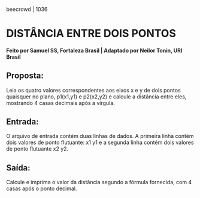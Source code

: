 beecrowd | 1036
# DISTÂNCIA ENTRE DOIS PONTOS
#### Feito por Samuel SS, Fortaleza  Brasil | Adaptado por Neilor Tonin, URI  Brasil

## Proposta:

Leia os quatro valores correspondentes aos eixos x e y de dois pontos quaisquer no plano, p1(x1,y1) e p2(x2,y2) e calcule a distância entre eles, mostrando 4 casas decimais após a vírgula.

## Entrada:

O arquivo de entrada contém duas linhas de dados. A primeira linha contém dois valores de ponto flutuante: x1 y1 e a segunda linha contém dois valores de ponto flutuante x2 y2.

## Saída:

Calcule e imprima o valor da distância segundo a fórmula fornecida, com 4 casas após o ponto decimal.
